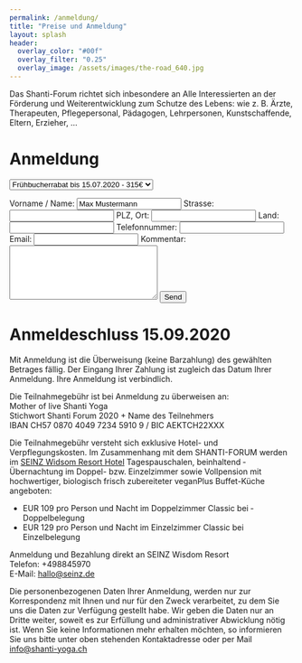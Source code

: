 ```yaml
---
permalink: /anmeldung/
title: "Preise und Anmeldung"
layout: splash
header:
  overlay_color: "#00f"
  overlay_filter: "0.25"
  overlay_image: /assets/images/the-road_640.jpg
---
```

Das Shanti-Forum richtet sich inbesondere an Alle Interessierten an der Förderung und Weiterentwicklung zum Schutze des Lebens: wie z. B. Ärzte,
Therapeuten, Pflegepersonal, Pädagogen, Lehrpersonen,
Kunstschaffende, Eltern, Erzieher, …

# Anmeldung
<form action="https://formspree.io/meqrebjr" method="POST">
<p><select name="preis" size="1">
<option>Frühbucherrabat bis 15.07.2020 - 315€</option>
<option>Normalpreis bis 15.09.2020 - 345€</option>
</select></p>
  Vorname / Name: <input type="text" name="name" value="Max Mustermann">
  Strasse: <input type="text" name="strasse">
  PLZ, Ort: <input type="text" name="ort">
  Land: <input type="text" name="land">
  Telefonnummer: <input type="number" name="telefon">
  Email: <input type="email" name="_replyto">
  Kommentar: <textarea type="text" name="kommentar" rows="6" cols="30"></textarea>
  <input type="submit" value="Send" class="btn btn--primary">
</form>

# Anmeldeschluss 15.09.2020
Mit Anmeldung ist die Überweisung (keine Barzahlung) des gewählten Betrages fällig. Der Eingang Ihrer Zahlung ist zugleich das Datum Ihrer Anmeldung. Ihre Anmeldung ist verbindlich.

Die Teilnahmegebühr ist bei Anmeldung zu überweisen an:<br>
Mother of live Shanti Yoga<br>
Stichwort Shanti Forum 2020 + Name des Teilnehmers<br>
IBAN CH57 0870 4049 7234 5910 9 / BIC AEKTCH22XXX

Die Teilnahmegebühr versteht sich exklusive Hotel- und Verpflegungskosten. Im Zusammenhang mit dem SHANTI-FORUM werden im [SEINZ Widsom
Resort Hotel](https://www.seinz.de/) Tagespauschalen, beinhaltend ­Übernachtung im Doppel-
bzw. Einzelzimmer sowie Vollpension mit hochwertiger, biologisch frisch
zubereiteter veganPlus Buffet-Küche angeboten:
* EUR 109 pro Person und Nacht im Doppelzimmer Classic bei ­Doppelbelegung
* EUR 129 pro Person und Nacht im Einzelzimmer Classic bei Einzelbelegung

Anmeldung und Bezahlung direkt an SEINZ Wisdom Resort<br>
Telefon: +498845970<br>
E-Mail: hallo@seinz.de

Die personenbezogenen Daten Ihrer Anmeldung, werden nur zur
Korrespondenz mit Ihnen und nur für den Zweck verarbeitet, zu dem Sie uns die Daten zur Verfügung gestellt habe. Wir geben die Daten nur an Dritte weiter, soweit es zur Erfüllung und administrativer Abwicklung nötig ist. Wenn Sie keine Informationen mehr erhalten möchten, so informieren Sie uns bitte unter oben stehenden Kontaktadresse oder per Mail info@shanti-yoga.ch
